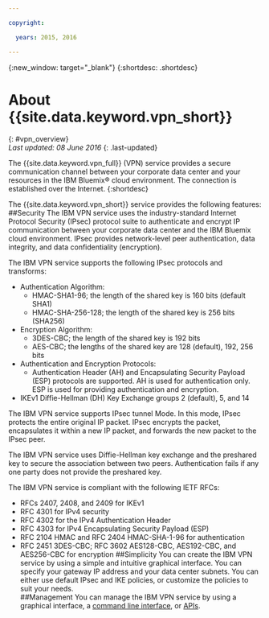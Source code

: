 ```yaml
---

copyright:

  years: 2015, 2016

---
```


{:new_window: target="_blank"}
{:shortdesc: .shortdesc}

# About {{site.data.keyword.vpn_short}}
{: #vpn_overview}  
*Last updated: 08 June 2016*
{: .last-updated}

The {{site.data.keyword.vpn_full}} (VPN) service provides a secure communication channel between your corporate data center and your resources in the IBM Bluemix&reg; cloud environment. The connection is established over the Internet.
{:shortdesc}

The {{site.data.keyword.vpn_short}} service provides the following features:  
##Security 
The IBM VPN service uses the industry-standard Internet Protocol Security (IPsec) protocol suite to authenticate and encrypt IP communication between your corporate data center and the IBM Bluemix cloud environment. IPsec provides network-level peer authentication, data integrity, and data confidentiality (encryption).

The IBM VPN service supports the following IPsec protocols and transforms:

* Authentication Algorithm:
	* HMAC-SHA1-96; the length of the shared key is 160 bits (default SHA1)  
	* HMAC-SHA-256-128; the length of the shared key is 256 bits (SHA256)  
* Encryption Algorithm:
	* 3DES-CBC; the length of the shared key is 192 bits
	* AES-CBC; the lengths of the shared key are 128 (default), 192, 256 bits
* Authentication and Encryption Protocols:
	* Authentication Header (AH) and Encapsulating Security Payload (ESP) protocols are supported. AH is used for authentication only. ESP is used for providing authentication and encryption.
* IKEv1 Diffie-Hellman (DH) Key Exchange groups 2 (default), 5, and 14

The IBM VPN service supports IPsec tunnel Mode. In this mode, IPsec protects the entire original IP packet. IPsec encrypts the packet, encapsulates it within a new IP packet, and forwards the new packet to the IPsec peer. 

The IBM VPN service uses Diffie-Hellman key exchange and the preshared key to secure the association between two peers. Authentication fails if any one party does not provide the preshared key. 
 
The IBM VPN service is compliant with the following IETF RFCs:

* RFCs 2407, 2408, and 2409 for IKEv1
* RFC 4301 for IPv4 security   
* RFC 4302 for the IPv4 Authentication Header  
* RFC 4303 for IPv4 Encapsulating Security Payload (ESP)  
* RFC 2104 HMAC and RFC 2404 HMAC-SHA-1-96 for authentication  
* RFC 2451 3DES-CBC; RFC 3602 AES128-CBC, AES192-CBC, and AES256-CBC for encryption
##Simplicity
You can create the IBM VPN service by using a simple and intuitive graphical interface. You can specify your gateway IP address and your data center subnets. You can either use default IPsec and IKE policies, or customize the policies to suit your needs.  
##Management
You can manage the IBM VPN service by using a graphical interface, a [command line interface](../../cli/plugins/vpn/index.html), or [APIs](https://new-console.ng.bluemix.net/apidocs/101).

